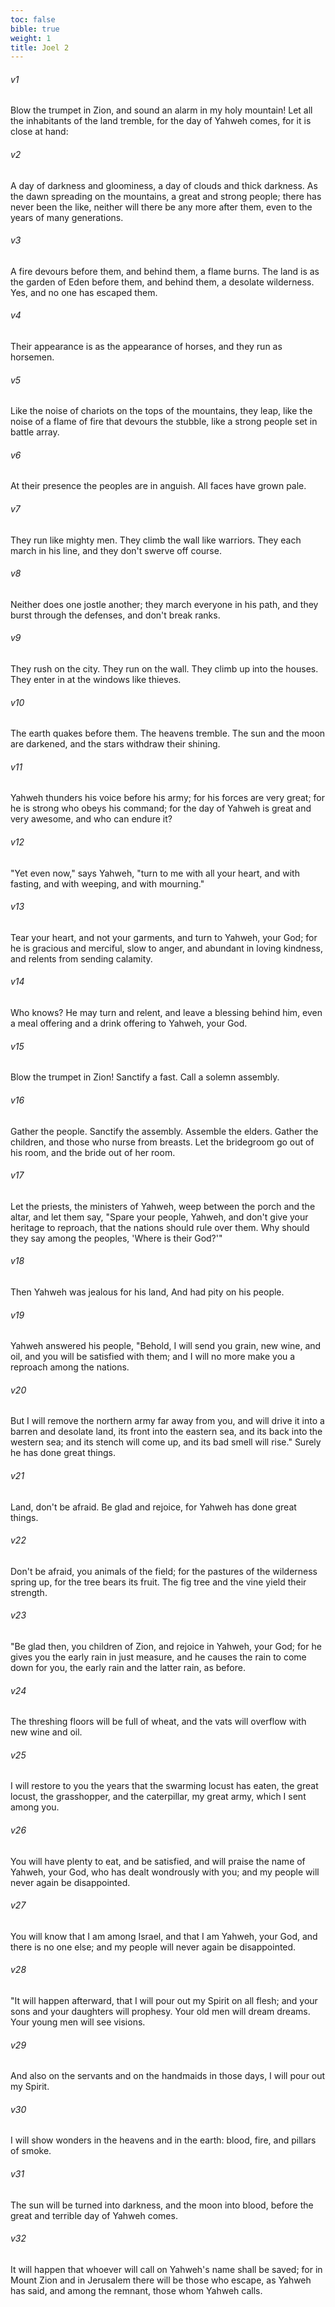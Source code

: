 ```yaml
---
toc: false
bible: true
weight: 1
title: Joel 2
---
```




###### v1 
Blow the trumpet in Zion, and sound an alarm in my holy mountain! Let all the inhabitants of the land tremble, for the day of Yahweh comes, for it is close at hand: 

###### v2 
A day of darkness and gloominess, a day of clouds and thick darkness. As the dawn spreading on the mountains, a great and strong people; there has never been the like, neither will there be any more after them, even to the years of many generations. 

###### v3 
A fire devours before them, and behind them, a flame burns. The land is as the garden of Eden before them, and behind them, a desolate wilderness. Yes, and no one has escaped them. 

###### v4 
Their appearance is as the appearance of horses, and they run as horsemen. 

###### v5 
Like the noise of chariots on the tops of the mountains, they leap, like the noise of a flame of fire that devours the stubble, like a strong people set in battle array. 

###### v6 
At their presence the peoples are in anguish. All faces have grown pale. 

###### v7 
They run like mighty men. They climb the wall like warriors. They each march in his line, and they don't swerve off course. 

###### v8 
Neither does one jostle another; they march everyone in his path, and they burst through the defenses, and don't break ranks. 

###### v9 
They rush on the city. They run on the wall. They climb up into the houses. They enter in at the windows like thieves. 

###### v10 
The earth quakes before them. The heavens tremble. The sun and the moon are darkened, and the stars withdraw their shining. 

###### v11 
Yahweh thunders his voice before his army; for his forces are very great; for he is strong who obeys his command; for the day of Yahweh is great and very awesome, and who can endure it? 

###### v12 
"Yet even now," says Yahweh, "turn to me with all your heart, and with fasting, and with weeping, and with mourning." 

###### v13 
Tear your heart, and not your garments, and turn to Yahweh, your God; for he is gracious and merciful, slow to anger, and abundant in loving kindness, and relents from sending calamity. 

###### v14 
Who knows? He may turn and relent, and leave a blessing behind him, even a meal offering and a drink offering to Yahweh, your God. 

###### v15 
Blow the trumpet in Zion! Sanctify a fast. Call a solemn assembly. 

###### v16 
Gather the people. Sanctify the assembly. Assemble the elders. Gather the children, and those who nurse from breasts. Let the bridegroom go out of his room, and the bride out of her room. 

###### v17 
Let the priests, the ministers of Yahweh, weep between the porch and the altar, and let them say, "Spare your people, Yahweh, and don't give your heritage to reproach, that the nations should rule over them. Why should they say among the peoples, 'Where is their God?'" 

###### v18 
Then Yahweh was jealous for his land, And had pity on his people. 

###### v19 
Yahweh answered his people, "Behold, I will send you grain, new wine, and oil, and you will be satisfied with them; and I will no more make you a reproach among the nations. 

###### v20 
But I will remove the northern army far away from you, and will drive it into a barren and desolate land, its front into the eastern sea, and its back into the western sea; and its stench will come up, and its bad smell will rise." Surely he has done great things. 

###### v21 
Land, don't be afraid. Be glad and rejoice, for Yahweh has done great things. 

###### v22 
Don't be afraid, you animals of the field; for the pastures of the wilderness spring up, for the tree bears its fruit. The fig tree and the vine yield their strength. 

###### v23 
"Be glad then, you children of Zion, and rejoice in Yahweh, your God; for he gives you the early rain in just measure, and he causes the rain to come down for you, the early rain and the latter rain, as before. 

###### v24 
The threshing floors will be full of wheat, and the vats will overflow with new wine and oil. 

###### v25 
I will restore to you the years that the swarming locust has eaten, the great locust, the grasshopper, and the caterpillar, my great army, which I sent among you. 

###### v26 
You will have plenty to eat, and be satisfied, and will praise the name of Yahweh, your God, who has dealt wondrously with you; and my people will never again be disappointed. 

###### v27 
You will know that I am among Israel, and that I am Yahweh, your God, and there is no one else; and my people will never again be disappointed. 

###### v28 
"It will happen afterward, that I will pour out my Spirit on all flesh; and your sons and your daughters will prophesy. Your old men will dream dreams. Your young men will see visions. 

###### v29 
And also on the servants and on the handmaids in those days, I will pour out my Spirit. 

###### v30 
I will show wonders in the heavens and in the earth: blood, fire, and pillars of smoke. 

###### v31 
The sun will be turned into darkness, and the moon into blood, before the great and terrible day of Yahweh comes. 

###### v32 
It will happen that whoever will call on Yahweh's name shall be saved; for in Mount Zion and in Jerusalem there will be those who escape, as Yahweh has said, and among the remnant, those whom Yahweh calls.
